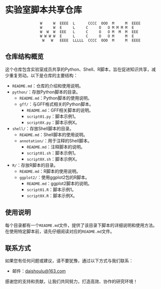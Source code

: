 # 实验室脚本共享仓库
```
                W     W  EEEE  L      CCCC  OOO  M     M  EEEE
                W     W  E     L     C     O   O M M M M  E
                W  W  W  EEE   L     C     O   O M  M  M  EEE
                W W W W  E     L     C     O   O M     M  E
                 W   W   EEEE  LLLLL  CCCC  OOO  M     M  EEEE
```
## 仓库结构概览

这个仓库包含实验室成员共享的Python、Shell、R脚本，旨在促进知识共享，减少重复劳动。以下是仓库的主要结构：

- `README.md`：仓库的介绍和使用说明。
- `python/`：存放Python脚本的目录。
  - `README.md`：Python脚本的使用说明。
  - `gff/`：与GFF格式相关的Python脚本。
    - `README.md`：GFF相关脚本的说明。
    - `script01.py`：脚本示例1。
    - `script0X.py`：脚本示例X。
- `shell/`：存放Shell脚本的目录。
  - `README.md`：Shell脚本的使用说明。
  - `annotation/`：用于注释的Shell脚本。
    - `README.md`：注释脚本的说明。
    - `script01.sh`：脚本示例1。
    - `script0X.sh`：脚本示例X。
- `R/`：存放R脚本的目录。
  - `README.md`：R脚本的使用说明。
  - `ggplot2/`：使用ggplot2包的R脚本。
    - `README.md`：ggplot2脚本的说明。
    - `script01.R`：脚本示例1。
    - `script0X.R`：脚本示例X。

## 使用说明

每个目录都有一个`README.md`文件，提供了该目录下脚本的详细说明和使用方法。在使用特定脚本前，请先仔细阅读对应的`README.md`文件。

## 联系方式

如果您有任何问题或建议，请不要犹豫，通过以下方式与我们联系：

- 邮件：daishoulu@163.com

感谢您的支持和贡献，让我们共同努力，打造高效、协作的研究环境！
